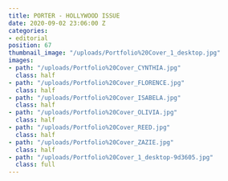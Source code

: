 ```yaml
---
title: PORTER - HOLLYWOOD ISSUE
date: 2020-09-02 23:06:00 Z
categories:
- editorial
position: 67
thumbnail_image: "/uploads/Portfolio%20Cover_1_desktop.jpg"
images:
- path: "/uploads/Portfolio%20Cover_CYNTHIA.jpg"
  class: half
- path: "/uploads/Portfolio%20Cover_FLORENCE.jpg"
  class: half
- path: "/uploads/Portfolio%20Cover_ISABELA.jpg"
  class: half
- path: "/uploads/Portfolio%20Cover_OLIVIA.jpg"
  class: half
- path: "/uploads/Portfolio%20Cover_REED.jpg"
  class: half
- path: "/uploads/Portfolio%20Cover_ZAZIE.jpg"
  class: half
- path: "/uploads/Portfolio%20Cover_1_desktop-9d3605.jpg"
  class: full
---
```


